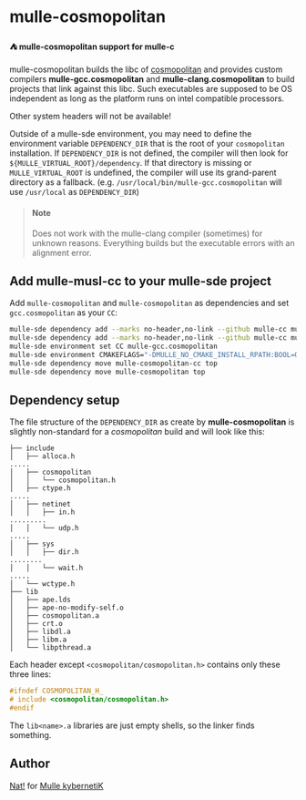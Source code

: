 # mulle-cosmopolitan

#### ⛺ mulle-cosmopolitan support for mulle-c

mulle-cosmopolitan builds the libc of [cosmopolitan](https://github.com/jart/cosmopolitan)
and provides custom compilers **mulle-gcc.cosmopolitan** and **mulle-clang.cosmopolitan**
to build projects that link against this libc. Such executables are supposed to
be OS independent as long as the platform runs on intel compatible processors.

Other system headers will not be available!

Outside of a mulle-sde environment, you may need to define the environment
variable `DEPENDENCY_DIR` that is the root of your `cosmopolitan` installation.
If `DEPENDENCY_DIR` is not defined, the compiler will then look for
`${MULLE_VIRTUAL_ROOT}/dependency`. If that directory is missing or
`MULLE_VIRTUAL_ROOT` is undefined, the compiler will use its grand-parent
directory as a fallback. (e.g. `/usr/local/bin/mulle-gcc.cosmopolitan`
will use `/usr/local` as `DEPENDENCY_DIR`)

> #### Note
>
> Does not work with the mulle-clang compiler (sometimes) for unknown reasons.
> Everything builds but the executable errors with an alignment error.

## Add mulle-musl-cc to your mulle-sde project

Add `mulle-cosmopolitan` and `mulle-cosmopolitan` as dependencies and set
`gcc.cosmopolitan` as your `CC`:

``` sh
mulle-sde dependency add --marks no-header,no-link --github mulle-cc mulle-cosmopolitan
mulle-sde dependency add --marks no-header,no-link --github mulle-cc mulle-cosmopolitan-cc
mulle-sde environment set CC mulle-gcc.cosmopolitan
mulle-sde environment CMAKEFLAGS="-DMULLE_NO_CMAKE_INSTALL_RPATH:BOOL=ON -DCOSMOPOLITAN:BOOL=ON"
mulle-sde dependency move mulle-cosmopolitan-cc top
mulle-sde dependency move mulle-cosmopolitan top
```

## Dependency setup

The file structure of the `DEPENDENCY_DIR` as create by **mulle-cosmopolitan**
is slightly non-standard for a *cosmopolitan* build and will look like this:

```
├── include
│   ├── alloca.h
.....
│   ├── cosmopolitan
│   │   └── cosmopolitan.h
│   ├── ctype.h
.....
│   ├── netinet
│   │   ├── in.h
.........
│   │   └── udp.h
.....
│   ├── sys
│   │   ├── dir.h
........
│   │   └── wait.h
.....
│   └── wctype.h
├── lib
│   ├── ape.lds
│   ├── ape-no-modify-self.o
│   ├── cosmopolitan.a
│   ├── crt.o
│   ├── libdl.a
│   ├── libm.a
│   └── libpthread.a
```

Each header except `<cosmopolitan/cosmopolitan.h>` contains only these three
lines:

``` c
#ifndef COSMOPOLITAN_H_
# include <cosmopolitan/cosmopolitan.h>
#endif
```

The `lib<name>.a` libraries are just empty shells, so the linker finds
something.


## Author

[Nat!](//www.mulle-kybernetik.com/weblog) for
[Mulle kybernetiK](//www.mulle-kybernetik.com)
